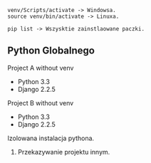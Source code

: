 ```
venv/Scripts/activate -> Windowsa.
source venv/bin/activate -> Linuxa.

pip list -> Wszysktie zainstlaowane paczki. 
```

## Python Globalnego

Project A without venv 
- Python 3.3
- Django 2.2.5

Project B without venv 
- Python 3.3
- Django 2.2.5 

Izolowana instalacja pythona. 

1. Przekazywanie projektu innym.



